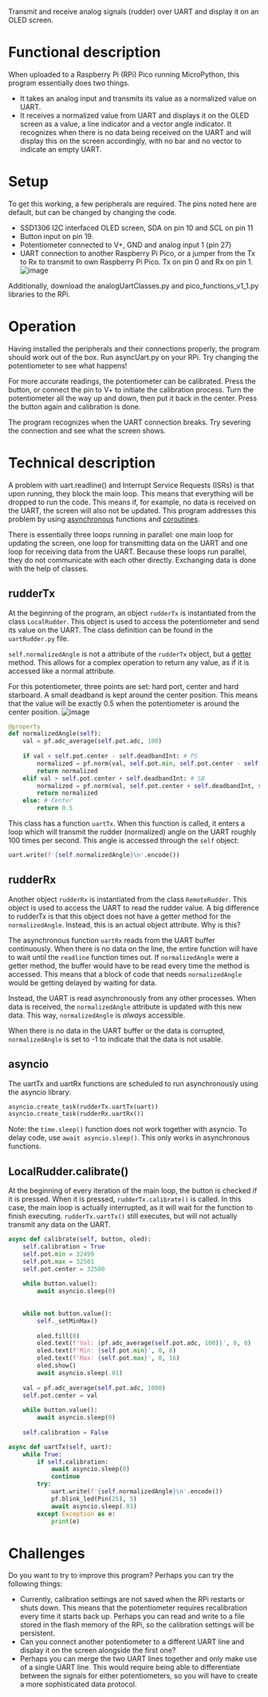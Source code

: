 Transmit and receive analog signals (rudder) over UART and display it on an OLED screen.

# Functional description
When uploaded to a Raspberry Pi (RPi) Pico running MicroPython, this program essentially does two things.
- It takes an analog input and transmits its value as a normalized value on UART.
- It receives a normalized value from UART and displays it on the OLED screen as a value, a line indicator and a vector angle indicator. It recognizes when there is no data being received on the UART and will display this on the screen accordingly, with no bar and no vector to indicate an empty UART.
# Setup
To get this working, a few peripherals are required. The pins noted here are default, but can be changed by changing the code.
- SSD1306 I2C interfaced OLED screen, SDA on pin 10 and SCL on pin 11
- Button input on pin 19.
- Potentiometer connected to V+, GND and analog input 1 (pin 27)
- UART connection to another Raspberry Pi Pico, or a jumper from the Tx to Rx to transmit to own Raspberry Pi Pico. Tx on pin 0 and Rx on pin 1.
![image](https://github.com/user-attachments/assets/1275b002-ab22-4535-8f77-f19bc2aad707)


Additionally, download the analogUartClasses.py and pico_functions_v1_1.py libraries to the RPi.
# Operation
Having installed the peripherals and their connections properly, the program should work out of the box. Run asyncUart.py on your RPi. Try changing the potentiometer to see what happens!

For more accurate readings, the potentiometer can be calibrated. Press the button, or connect the pin to V+ to initiate the calibration process. Turn the potentiometer all the way up and down, then put it back in the center. Press the button again and calibration is done.

The program recognizes when the UART connection breaks. Try severing the connection and see what the screen shows.
# Technical description
A problem with uart.readline() and Interrupt Service Requests (ISRs) is that upon running, they block the main loop. This means that everything will be dropped to run the code. This means if, for example, no data is received on the UART, the screen will also not be updated. This program addresses this problem by using [asynchronous](https://docs.python.org/3/library/asyncio.html) functions and [coroutines](https://docs.python.org/3/library/asyncio-task.html). 

There is essentially three loops running in parallel: one main loop for updating the screen, one loop for transmitting data on the UART and one loop for receiving data from the UART. Because these loops run parallel, they do not communicate with each other directly. Exchanging data is done with the help of classes.
## rudderTx
At the beginning of the program, an object `rudderTx` is instantiated from the class `LocalRudder`. This object is used to access the potentiometer and send its value on the UART. The class definition can be found in the `uartRudder.py` file.

`self.normalizedAngle` is not a attribute of the `rudderTx` object, but a [getter](https://www.geeksforgeeks.org/getter-and-setter-in-python/) method. This allows for a complex operation to return any value, as if it is accessed like a normal attribute.

For this potentiometer, three points are set: hard port, center and hard starboard. A small deadband is kept around the center position. This means that the value will be exactly 0.5 when the potentiometer is around the center position.
![image](https://github.com/user-attachments/assets/ee555a3d-a472-4fa7-b094-7c62f0e85076)
```python
@property
def normalizedAngle(self):
    val = pf.adc_average(self.pot.adc, 100)
  
    if val < self.pot.center - self.deadbandInt: # PS
        normalized = pf.norm(val, self.pot.min, self.pot.center - self.deadbandInt) / 2
        return normalized
    elif val > self.pot.center + self.deadbandInt: # SB
        normalized = pf.norm(val, self.pot.center + self.deadbandInt, self.pot.max) / 2 + .5
        return normalized
    else: # Center
        return 0.5
```
This class has a function `uartTx`. When this function is called, it enters a loop which will transmit the rudder (normalized) angle on the UART roughly 100 times per second. This angle is accessed through the `self` object:
```python
uart.write(f'{self.normalizedAngle}\n'.encode())
```

## rudderRx
Another object `rudderRx` is instantiated from the class `RemoteRudder`. This object is used to access the UART to read the rudder value. A big difference to rudderTx is that this object does not have a getter method for the `normalizedAngle`. Instead, this is an actual object attribute. Why is this?

The asynchronous function `uartRx` reads from the UART buffer continuously. When there is no data on the line, the entire function will have to wait until the `readline` function times out. If `normalizedAngle` were a getter method, the buffer would have to be read every time the method is accessed. This means that a block of code that needs `normalizedAngle` would be getting delayed by waiting for data.

Instead, the UART is read asynchronously from any other processes. When data is received, the `normalizedAngle` attribute is updated with this new data. This way, `normalizedAngle` is *always* accessible.

When there is no data in the UART buffer or the data is corrupted, `normalizedAngle` is set to -1 to indicate that the data is not usable.
## asyncio
The uartTx and uartRx functions are scheduled to run asynchronously using the asyncio library:
```python
asyncio.create_task(rudderTx.uartTx(uart))
asyncio.create_task(rudderRx.uartRx())
```
Note: the `time.sleep()` function does not work together with asyncio. To delay code, use `await asyncio.sleep()`. This only works in asynchronous functions.
## LocalRudder.calibrate()
At the beginning of every iteration of the main loop, the button is checked if it is pressed. When it is pressed, `rudderTx.calibrate()` is called. In this case, the main loop is actually interrupted, as it will wait for the function to finish executing. `rudderTx.uartTx()` still executes, but will not actually transmit any data on the UART.
```python
async def calibrate(self, button, oled):
    self.calibration = True
    self.pot.min = 32499
    self.pot.max = 32501
    self.pot.center = 32500
    
    while button.value():
        await asyncio.sleep(0)
        
    
    while not button.value():
        self._setMinMax()
        
        oled.fill(0)
        oled.text(f'Val: {pf.adc_average(self.pot.adc, 100)}', 0, 0)
        oled.text(f'Min: {self.pot.min}', 0, 8)
        oled.text(f'Max: {self.pot.max}', 0, 16)
        oled.show()
        await asyncio.sleep(.01)
        
    val = pf.adc_average(self.pot.adc, 1000)
    self.pot.center = val
    
    while button.value():
        await asyncio.sleep(0)
        
    self.calibration = False

async def uartTx(self, uart):
    while True:
        if self.calibration:
            await asyncio.sleep(0)
            continue
        try:
            uart.write(f'{self.normalizedAngle}\n'.encode())
            pf.blink_led(Pin(25), 5)
            await asyncio.sleep(.01)
        except Exception as e:
            print(e)
```
# Challenges
Do you want to try to improve this program? Perhaps you can try the following things:
- Currently, calibration settings are not saved when the RPi restarts or shuts down. This means that the potentiometer requires recalibration every time it starts back up. Perhaps you can read and write to a file stored in the flash memory of the RPi, so the calibration settings will be persistent.
- Can you connect another potentiometer to a different UART line and display it on the screen alongside the first one?
- Perhaps you can merge the two UART lines together and only make use of a single UART line. This would require being able to differentiate between the signals for either potentiometers, so you will have to create a more sophisticated data protocol.
